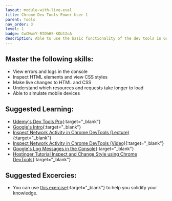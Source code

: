 ```yaml
---
layout: module-with-live-eval
title: Chrome Dev Tools Power User 1
parent: Tools
nav_order: 3
level: 1
badge: CwCMwmY-RIOhHS-KOb12oA
description: Able to use the basic functionality of the dev tools in Google Chrome.
---
```

## Master the following skills:

- View errors and logs in the console
- Inspect HTML elements and view CSS styles
- Make live changes to HTML and CSS
- Understand which resources and requests take longer to load
- Able to simulate mobile devices

## Suggested Learning:

- [Udemy's Dev Tools Pro](https://www.udemy.com/course/devtools-2017-the-basics-of-chrome-developer-tools/){:target="\_blank"}
- [Google's Intro](https://developers.google.com/web/tools/chrome-devtools){:target="\_blank"}
- [Inspect Network Activity in Chrome DevTools (Lecture)](https://developers.google.com/web/tools/chrome-devtools/network){:target="\_blank"}
- [Inspect Network Activity in Chrome DevTools (Video)](https://www.youtube.com/watch?v=e1gAyQuIFQo){:target="\_blank"}
- [Google's Log Messages in the Console](https://developer.chrome.com/docs/devtools/console/log/){:target="\_blank"}
- [Hostinger Tutorial Inspect and Change Style using Chrome DevTools](https://www.hostinger.com/tutorials/website/how-to-inspect-and-change-style-using-google-chrome){:target="\_blank"}

## Suggested Excercies:

- You can use [this exercise](https://docs.google.com/document/d/e/2PACX-1vRZZgCknL_eQTuvhvExiXKZpww-t3xrMX7-8TGi-CubyqRpeoLNfas2gtZ3_EFY8JzBNKSaIk5XSm2W/pub){:target="\_blank"} to help you solidify your knowledge.
